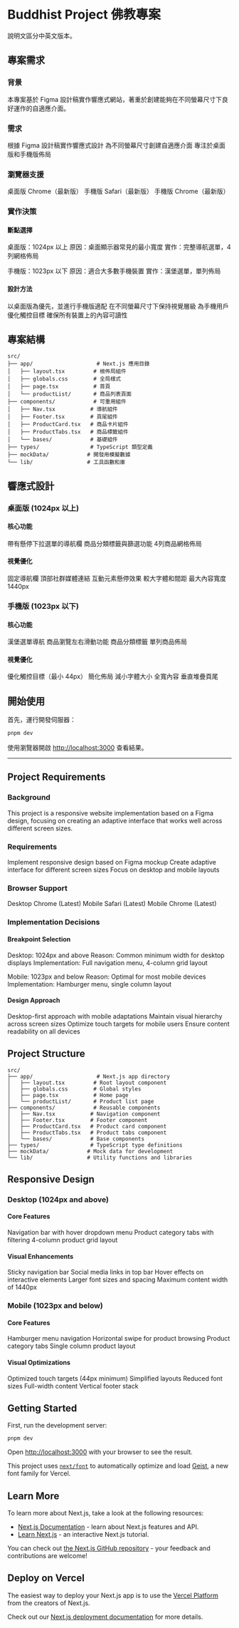 # Buddhist Project 佛教專案
說明文區分中英文版本。

## 專案需求

### 背景
本專案基於 Figma 設計稿實作響應式網站，著重於創建能夠在不同螢幕尺寸下良好運作的自適應介面。

### 需求
根據 Figma 設計稿實作響應式設計
為不同螢幕尺寸創建自適應介面
專注於桌面版和手機版佈局

### 瀏覽器支援
桌面版 Chrome（最新版）
手機版 Safari（最新版）
手機版 Chrome（最新版）

### 實作決策

#### 斷點選擇
桌面版：1024px 以上
原因：桌面顯示器常見的最小寬度
實作：完整導航選單，4列網格佈局

手機版：1023px 以下
原因：適合大多數手機裝置
實作：漢堡選單，單列佈局

#### 設計方法
以桌面版為優先，並進行手機版適配
在不同螢幕尺寸下保持視覺層級
為手機用戶優化觸控目標
確保所有裝置上的內容可讀性

## 專案結構

```
src/
├── app/                    # Next.js 應用目錄
│   ├── layout.tsx         # 根佈局組件
│   ├── globals.css        # 全局樣式
│   ├── page.tsx           # 首頁
│   └── productList/       # 商品列表頁面
├── components/            # 可重用組件
│   ├── Nav.tsx           # 導航組件
│   ├── Footer.tsx        # 頁尾組件
│   ├── ProductCard.tsx   # 商品卡片組件
│   ├── ProductTabs.tsx   # 商品標籤組件
│   └── bases/            # 基礎組件
├── types/                # TypeScript 類型定義
├── mockData/            # 開發用模擬數據
└── lib/                 # 工具函數和庫
```

## 響應式設計

### 桌面版 (1024px 以上)

#### 核心功能
帶有懸停下拉選單的導航欄
商品分類標籤與篩選功能
4列商品網格佈局

#### 視覺優化
固定導航欄
頂部社群媒體連結
互動元素懸停效果
較大字體和間距
最大內容寬度 1440px

### 手機版 (1023px 以下)

#### 核心功能
漢堡選單導航
商品瀏覽左右滑動功能
商品分類標籤
單列商品佈局

#### 視覺優化
優化觸控目標（最小 44px）
簡化佈局
減小字體大小
全寬內容
垂直堆疊頁尾

## 開始使用

首先，運行開發伺服器：

```bash
pnpm dev
```

使用瀏覽器開啟 [http://localhost:3000](http://localhost:3000) 查看結果。

---

## Project Requirements

### Background
This project is a responsive website implementation based on a Figma design, focusing on creating an adaptive interface that works well across different screen sizes.

### Requirements
Implement responsive design based on Figma mockup
Create adaptive interface for different screen sizes
Focus on desktop and mobile layouts

### Browser Support
Desktop Chrome (Latest)
Mobile Safari (Latest)
Mobile Chrome (Latest)

### Implementation Decisions

#### Breakpoint Selection
Desktop: 1024px and above
Reason: Common minimum width for desktop displays
Implementation: Full navigation menu, 4-column grid layout

Mobile: 1023px and below
Reason: Optimal for most mobile devices
Implementation: Hamburger menu, single column layout

#### Design Approach
Desktop-first approach with mobile adaptations
Maintain visual hierarchy across screen sizes
Optimize touch targets for mobile users
Ensure content readability on all devices

## Project Structure

```
src/
├── app/                    # Next.js app directory
│   ├── layout.tsx         # Root layout component
│   ├── globals.css        # Global styles
│   ├── page.tsx           # Home page
│   └── productList/       # Product list page
├── components/            # Reusable components
│   ├── Nav.tsx           # Navigation component
│   ├── Footer.tsx        # Footer component
│   ├── ProductCard.tsx   # Product card component
│   ├── ProductTabs.tsx   # Product tabs component
│   └── bases/            # Base components
├── types/                # TypeScript type definitions
├── mockData/            # Mock data for development
└── lib/                 # Utility functions and libraries
```

## Responsive Design

### Desktop (1024px and above)

#### Core Features
Navigation bar with hover dropdown menu
Product category tabs with filtering
4-column product grid layout

#### Visual Enhancements
Sticky navigation bar
Social media links in top bar
Hover effects on interactive elements
Larger font sizes and spacing
Maximum content width of 1440px

### Mobile (1023px and below)

#### Core Features
Hamburger menu navigation
Horizontal swipe for product browsing
Product category tabs
Single column product layout

#### Visual Optimizations
Optimized touch targets (44px minimum)
Simplified layouts
Reduced font sizes
Full-width content
Vertical footer stack

## Getting Started

First, run the development server:

```bash
pnpm dev
```

Open [http://localhost:3000](http://localhost:3000) with your browser to see the result.

This project uses [`next/font`](https://nextjs.org/docs/app/building-your-application/optimizing/fonts) to automatically optimize and load [Geist](https://vercel.com/font), a new font family for Vercel.

## Learn More

To learn more about Next.js, take a look at the following resources:

- [Next.js Documentation](https://nextjs.org/docs) - learn about Next.js features and API.
- [Learn Next.js](https://nextjs.org/learn) - an interactive Next.js tutorial.

You can check out [the Next.js GitHub repository](https://github.com/vercel/next.js) - your feedback and contributions are welcome!

## Deploy on Vercel

The easiest way to deploy your Next.js app is to use the [Vercel Platform](https://vercel.com/new?utm_medium=default-template&filter=next.js&utm_source=create-next-app&utm_campaign=create-next-app-readme) from the creators of Next.js.

Check out our [Next.js deployment documentation](https://nextjs.org/docs/app/building-your-application/deploying) for more details.
